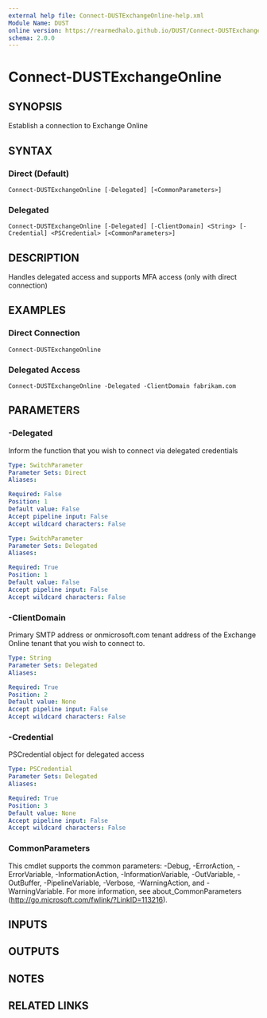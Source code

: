 ```yaml
---
external help file: Connect-DUSTExchangeOnline-help.xml
Module Name: DUST
online version: https://rearmedhalo.github.io/DUST/Connect-DUSTExchangeOnline.html
schema: 2.0.0
---
```


# Connect-DUSTExchangeOnline

## SYNOPSIS
Establish a connection to Exchange Online

## SYNTAX

### Direct (Default)
```
Connect-DUSTExchangeOnline [-Delegated] [<CommonParameters>]
```

### Delegated
```
Connect-DUSTExchangeOnline [-Delegated] [-ClientDomain] <String> [-Credential] <PSCredential> [<CommonParameters>]
```

## DESCRIPTION
Handles delegated access and supports MFA access (only with direct connection)

## EXAMPLES

### Direct Connection
```
Connect-DUSTExchangeOnline
```

### Delegated Access
```
Connect-DUSTExchangeOnline -Delegated -ClientDomain fabrikam.com
```

## PARAMETERS

### -Delegated
Inform the function that you wish to connect via delegated credentials

```yaml
Type: SwitchParameter
Parameter Sets: Direct
Aliases:

Required: False
Position: 1
Default value: False
Accept pipeline input: False
Accept wildcard characters: False
```

```yaml
Type: SwitchParameter
Parameter Sets: Delegated
Aliases:

Required: True
Position: 1
Default value: False
Accept pipeline input: False
Accept wildcard characters: False
```

### -ClientDomain
Primary SMTP address or onmicrosoft.com tenant address of the Exchange Online tenant that you wish to connect to.

```yaml
Type: String
Parameter Sets: Delegated
Aliases:

Required: True
Position: 2
Default value: None
Accept pipeline input: False
Accept wildcard characters: False
```

### -Credential
PSCredential object for delegated access

```yaml
Type: PSCredential
Parameter Sets: Delegated
Aliases:

Required: True
Position: 3
Default value: None
Accept pipeline input: False
Accept wildcard characters: False
```

### CommonParameters
This cmdlet supports the common parameters: -Debug, -ErrorAction, -ErrorVariable, -InformationAction, -InformationVariable, -OutVariable, -OutBuffer, -PipelineVariable, -Verbose, -WarningAction, and -WarningVariable.
For more information, see about_CommonParameters (http://go.microsoft.com/fwlink/?LinkID=113216).

## INPUTS

## OUTPUTS

## NOTES

## RELATED LINKS
